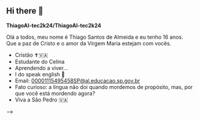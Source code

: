 ## Hi there 👋

**ThiagoAl-tec2k24/ThiagoAl-tec2k24**

Olá a todos, meu nome é Thiago Santos de Almeida e eu tenho 16 anos. Que a paz de Cristo e o amor da Virgem Maria estejam com vocês.

- Cristão ✝️🇻🇦
- Estudante do Celina
- Aprendendo a viver...
- I do speak english 🏴󠁧󠁢󠁥󠁮󠁧󠁿
- Email: 00001115495458SP@al.educacao.sp.gov.br 
- Fato curioso: a língua não doi quando mordemos de propósito, mas, por que você está mordendo agora?
- Viva a São Pedro 🇻🇦

-->
